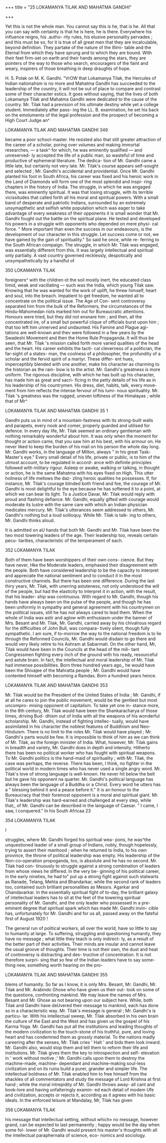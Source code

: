 +++
title = "25 LOKAMANYA TILAK AND MAHATMA GANDHI"

+++

Yet this is not the whole man. You cannot say this is he, 
that is he. All that you can say with certainty is that he is 
here, he is there. Everywhere his influence reigns, his .autho- 
rity rules, his elusive personality pervades ; and this must be 
so, for it is true of all great men that they are incalculable, 
beyond definition. They partake of the nature of the Illimi- 
table and the Eternal from which they have sprung and to 
which they are bound. With their feet firm-set on earth and 
their hands among the stars, they are pointers of the way to 
those who search, encouragers of the faint and weary, inspirers 
of those breathing in deep draughts of hope. 

H. 5. Polak on M. K. Gandhi. 
"VrOW that Lokamanya Tilak, the Hercules of Indian 
nationahsm is no more and Mahatma Gandhi 
has succeeded to the leadership of the country, it will 
not be out of place to compare and contrast some of 
their character estics. It goes without saying, that the 
lives of both Lokamanya Tilak and Mahatma Gandhi 
were dedicated to the cause of the country. Mr. Tilak 
had a prevision of his ultimate destiny while 
yet a college student. Immediately after pass- 
ing the LL. B. examination, he set his back on 
the emoluments of the legal profession and the 
prospect of becoming a High Court Judge an^ 



LOKAMANYA TILAK AND MAHATMA GANDHI 349 

became a poor school-master. He resisted also that 
still greater attraction of the career of a scholar, poring 
over volumes and making immortal researches, — a task^ 
for which, he was eminently qualified — and unreserved- 
ly accepted the life of a public man, so wasteful of time 
and productive of ephemeral literature. The dedica- 
tion of Mr. Gandhi came a little late, but certainly not 
very late. Mr. Tilak's course appears self-sought and 
selected ; Mr. Gandhi's accidental and providential. 
Once Mr. Gandhi planted his foot in South Africa, his 
career was fixed and his heroic work in the Land of 
Diamonds will form one of the most splendid and inspi- 
ring chapters in the history of India. The struggle, in 
which he was engaged there, was eminently spiritual. 
It was that losing struggle, with its terrible vicissitudes 
that called forth all his moral and spiritual powers. 
With a small band of desperate and patriotic Indians, 
surrounded by an extremely unsymapthetic and selfish 
white population which was eager to take advantage 
of every weakness of their opponents it is small wonder 
that Mr. Gandhi fought out the battle on the spiritual 
plane. He tested and developed his powers in 
a struggle with opponents who depended on mere physi- 
cal force. " More important than even the success in 
our endeavours, is the development of our character in 
this struggle. Let success come or not, we have gained 
by the gain of spirituality." So said he once, while re- 
ferring to the South African compaign. The struggle, in 
which Mr. Tilak was engaged, was essentially different 
from this. It was largely intellectual and spiritual 
only partially. A vast country governed recklessly, 
despotically and unsympathetically by a handful of 



350 LOKAMANYA TILAK 

foreigners^ with the children ot the soil mostly 
inert, the educated class timid, weak and 
vacillating — such was the India, which young 
Tilak saw. Knowing that he was wanted for the 
work of uplift, he threw himself, heart and soul, into 
the breach. Impatient to get freedom, he wanted all 
to concentrate on the political issue. The Age of Con- 
sent controversy separated him from the bulk of the 
Reformers, the circumstances of the Hindu-Mahomedan 
riots marked him out for Bureaucratic attentions. 
Honours were tried, but they did not ensnare him ; and 
then, all the concentrated ire, of a small but powerful 
clique of officials burst upon him ; that too left him 
unnerved and undaunted. His Famine and Plague agi- 
tations are well-known and thev were followed in a 
few years by the Swadeshi Movement and then the 
Home Rule Propaganda. It will thus be seen, that 
Mr. Tilak 's mission called forth more varied qualities of 
the head and the heart. His career exhibits the tacti- 
cal cleverness of a politician, the far-sight of a states- 
man, the coolness of a philosopher, the profundity of a 
scholar and the fervid spirit of a martyr. These differ- 
ent hues, imperceptibly blended with one another, make 
his character as charming to the historian as the rain- 
bow is to the artist. Mr. Gandhi's greatness is more 
uniform. The rigorous discipline, with which he has 
built up his character, has made him as great and sacri- 
ficing in the petty details of his life as in his leadership of 
his countrymen. His dress, diet, habits, talk, every move- 
ment from him reflects the intense fervour of his lumi- 
nous spirituahty. Mr. Tilak 's greatness was the rugged, 
uneven loftiness of the Himalayas ; while that of Mr^ 



LOKAMANYA TILAK AND MAHATMA GANDHI 35 1 

Gandhi puts us in mind of a mountain-fastness with 
its strong-built walls and parapets, every nook and 
comer, properly guarded and utilised for defence. In 
every day life, Mr. Tilak seemed an ordinary gentleman 
with nothing remarkably wonderful about him. It was 
only when the moment for thought or action came, that 
you saw him at his best, with his armour on. He never 
liked to keep the burden of his mail on his person the 
whole day long. Mr. Gandhi works, in the language of 
Milton, always " in his great Task-Master's eye." 
Every small detail of his life, private or public, is to 
him of the utmost account, to be regulated in accord- 
ance with definite principles followed with military 
rigour. Asleep or awake, walking or talking, in thought 
or action, he is the same Mahatma with his eyes fixed 
on High. This utter holiness of life mellows the daz- 
zling heroic qualities he possesses. If, for instance, Mr. 
Tilak's courage blinded both friend and foe, 
the courage of Mr. Gandhi is most delightful 
to the eye because he has softened it to a point, at 
which we can bear its light. To a Justice Davar, Mr. 
Tilak would reply with proud and flashing defiance. 
Mr. Gandhi, equally gifted with courage would 
moderate its lustre with the same care with 
which an Indian physician medicates mercury. Mr. 
Tilak's utterances seem addressed to others, Mr. Gandhi's 
nothing but a loud soliloquy. While Mr. Tilak is talk- 
ing to others, Mr. Gandhi thinks aloud. 

It is admitted on aU hands that both Mr. Gandhi 
and Mr. Tilak have been the two most towering leaders 
of the age. Their leadership too, reveals certain pecu- 
liarities, characteristic of the temperament of each. 



352 LOKAMANYA TILAK 

Both of them have been worshippers of their own cons- 
cience. But they have never, Hke the Moderate 
leaders, emphasied their disagreement with the people. 
Both have considered leadership to be the capacity to 
interpret and appreciate the national sentiment and to 
conduct it in the most constructive channels. But 
there has been one difference. During the last thiry 
years, Mr. Tilak, with unerring astuteness, not only 
understood the will of the people, but had the elasticity 
to interpret it in action, with the result, that his leader- 
ship was continuous. With regard to Mr. Gandhi, 
though his hands have always been on the pulse of the 
people, and though he has been uniformly in sympathy 
and general agreement with his countrymen on the 
political issues, still he has not always cared to lead 
them. When the whole of India was astir and aglow 
with enthusiasm under the banner of Mrs. Besant and 
Mr. Tilak, Mr. Gandhi, carried away by his chivalrous 
regard for the difficulties of John Bull, was compara- 
tively silent, though fully sympathetic. I am sure, if 
to-morrow the way to the national freedom is to lie 
through the Reformed Councils, Mr. Gandhi would 
disdain to go there and would very likely retire to his 
Ashram at Sabarmati. On the other hand, Mr, Tilak 
would have been in the Councils at the head of the mili- 
tant Congressmen fighting every inch of the ground 
with his ready, resourceful and astute brain. In fact, 
the intellectual and moral leadership of Mr. Tilak had 
immense possibilities. Born three hundred years ago,, 
he would have been the Shivajee of the Mahratta 
people ; Mr. Gandhi would have contented himself with 
becoming a Ramdas. Born a hundred years hence. 



LOKAMANYA TILAK AND MAHATMA GANDHI 353 

Mr. Tilak would be the President of the United States 
of India ; Mr. Gandhi, if at all he cares to join the public 
movement, would be the gentlest but most uncompro- 
mising opponent of capitalism. To take yet one in- 
stance more, in the 8th century, Mr. Tilak would have 
been the Shankaracharya of those times, driving Bud- 
dhism out of India with all the weapons of his wonderful 
scholarship. Mr. Gandhi, instead of fighting intellec- 
tually, would have assimilated in his character the 
noblest features of Buddhism and Neo-Hinduism. There 
is no limit to the roles Mr. Tilak would have played ; 
Mr. Gandhi's parts would be few. It is impossible to 
think of him as we can think of Mr. Tilak, as the foreign 
minister of India. What, however, Mr. Tilak gains in 
breadth and variety, Mr. Gandhi does in depth and 
intensity. Hitherto there has been no political worker 
who has fought with spiritual weapons. To Mr. Gandhi 
politics is the hand-maid of spirituality ; with Mr. Tilak, 
the case was perhaps, the reverse. There has been, 
I think, no fighter in the political world in modern 
times who has never used a single angry word. Mr. 
Tilak's love of strong language is well-known. He 
never hit below the belt but he gave his opponent na 
quarter. Mr. Gandhi's political language has always 
been the language of a Buddha or a Christ. Every 
word he utters has a " blessing behind it and a peace 
before it." It is an honour to the Bureaucracy that 
their foremost opponent is a moral and spiritual giant. 
Mr. Tilak's leadership was hard-earned and challenged 
at every step, while that;, of Mr. Gandhi can 
be described in the language of Caesar. " I 
came, I saw, I conquered." In his South Africaa 
23 



354 LOKAMANYA TILAK 

I 

struggles, where Mr. Gandhi forged his spiritual wea- 
pons, he was^the unquestioned leader of a small group 
of Indians, nobly, though hopelessly, trying to assert 
their manhood ; when he returned to India, to his own 
province, the throne of political leadership was empty. 
His leadership of the Non-co-operation propoganda, too, 
is absolute and he has no second. Mr. Tilak had con- 
tinuously to struggle against a strong combination of 
leaders from whose views he differed. In the very be- 
ginning of his political career, in the early nineties, he 
had to" put up a strong fight against such stalwarts as 
Ranade, Telang, Mehta and Bhandarkar, while the 
second rank of leaders too, contained such brilliant 
personalities as Messrs. Agarkar and Chandavarkar. 
In the essentially spiritual fight of to-day, the brilliant 
galaxy of intellectual leaders has to sit at the feet of 
the towering spiritual personality of Mr. Gandhi, and 
the only leader who possessed in a pre-eminent degree 
that spiritual spark which has made Mr. Gandhi invin- 
cible has, unfortunately for Mr. Gandhi and for us all, 
passed away on the fateful first of August 1920 ! 

The general run of political workers, all over the 
world, have so little to say to humanity at large. To 
suffering, struggling and questioning humanity, they 
have no message ; what little they teach is only indirect- 
ly, as a result of the better part of their activities. 
Their minds are insular and cannot leave the usual 
groove of thoughts. Their time is not their own, the 
dust and heat of controversy is distracting and des- 
tructive of concentration. It is not therefore surpri- 
sing that so few of the Indian leaders have to say some- 
thing new, something worth hearing on the pro- 



LOKAMANYA TILAK AND MAHATMA GANDHI 355 

blems of humanity. So far as I know, it is only 
Mrs. Besant, Mr. Gandhi, Mr. Tilak and Mr. 
Arabindo Ghose who have given us their out- 
look on some of the questions, confronting mankind. 
We may leave the names of Mrs. Besant and Mr. Ghose 
as not bearing upon our subject here. While, both 
Tilak and Gandhi have deUvered their message to 
mankind, each has done so in a characteristic way. 
Mr. Tilak's message is general ; Mr. Gandhi's is particu- 
lar. With his intellectual sweep, Mr. Tilak absorbed in 
his own brain the culture of the East and the West 
and has given us the gospel of his Karma Yoga. Mr. 
Gandhi has put all the institutions and leading thoughts 
of the modern civilization to the touch-stone of his 
truthful, pure, and loving heart and has condemned 
them as grossly material. To the nations madly 
careering after the senses, Mr. Tilak cries ' Halt ' and 
bids them look inward. Mr. Gandhi also, would stop 
them and tell them to reform their life and institutions. 
Mr. Tilak gives them the key to introspection and self- 
elevation in ' work without motive ;' Mr. Gandhi calls 
upon them to destroy the machine-made, machine- 
dependant and machine-making soul-less civilization and 
on its ruins build a purer, grander and simpler life. 
The intellectual boldness of Mr. Tilak enabled him to 
free himself from the shackles of all commentators 
and study tlie message of Lord Krishna at first hand ; 
while the moral intrepidity of Mr. Gandhi throws away- 
all cant and book-lore and having unfalteringly examin- 
ed each detail of modem Ufe and civilization, accepts or 
rejects it, according as it agrees with his basic ideals. In 
the enforced leisure at Mandalay, Mr, Tilak has given 



356 LOKAMANYA TILAK 

his message that intellectual setting, without which» 
no message, however grand, can be expected to last 
permanently ; happy would be the day when some fol- 
lower of Mr. Gandhi would present his master's thoughts 
with all the intellectual paraphernalia of science, eco- 
nomics and sociology. 


